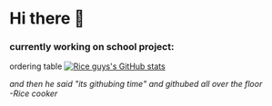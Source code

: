 # Hi there 👋
### currently working on school project:
ordering table
<a href="https://github.com/cooker-of-rice"><img src="https://github-readme-stats-rouge-xi-22.vercel.app/api?username=cooker-of-rice&show_icons=true&hide=&count_private=true&title_color=10b981&text_color=ffffff&icon_color=10b981&bg_color=1c1917&hide_border=true&show_icons=true" alt="Rice guys's GitHub stats" /></a>






*and then he said "its githubing time" and githubed all over the floor*\
*-Rice cooker*
